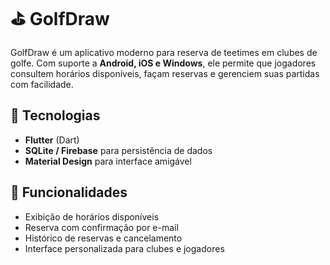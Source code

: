 # ⛳ GolfDraw

GolfDraw é um aplicativo moderno para reserva de teetimes em clubes de golfe. Com suporte a **Android, iOS e Windows**, ele permite que jogadores consultem horários disponíveis, façam reservas e gerenciem suas partidas com facilidade.

## 🔧 Tecnologias

- **Flutter** (Dart)
- **SQLite / Firebase** para persistência de dados
- **Material Design** para interface amigável

## 📱 Funcionalidades

- Exibição de horários disponíveis
- Reserva com confirmação por e-mail
- Histórico de reservas e cancelamento
- Interface personalizada para clubes e jogadores
